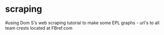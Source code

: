 # scraping
#using Dom S's web scraping tutorial to make some EPL graphs - url's to all team crests located at FBref.com
